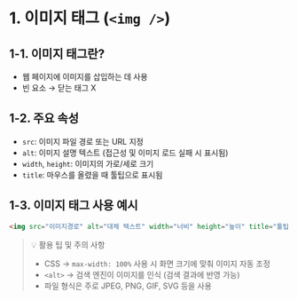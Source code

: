 # 1. 이미지 태그 (`<img />`)

## 1-1. 이미지 태그란?

-   웹 페이지에 이미지를 삽입하는 데 사용
-   빈 요소 → 닫는 태그 X

## 1-2. 주요 속성

-   `src`: 이미지 파일 경로 또는 URL 지정
-   `alt`: 이미지 설명 텍스트 (접근성 및 이미지 로드 실패 시 표시됨)
-   `width`, `height`: 이미지의 가로/세로 크기
-   `title`: 마우스를 올렸을 때 툴팁으로 표시됨

## 1-3. 이미지 태그 사용 예시

```html
<img src="이미지경로" alt="대체 텍스트" width="너비" height="높이" title="툴팁" />
```

> 💡 활용 팁 및 주의 사항
>
> -   CSS → `max-width: 100%` 사용 시 화면 크기에 맞춰 이미지 자동 조정
> -   `<alt>` → 검색 엔진이 이미지를 인식 (검색 결과에 반영 가능)
> -   파일 형식은 주로 JPEG, PNG, GIF, SVG 등을 사용
